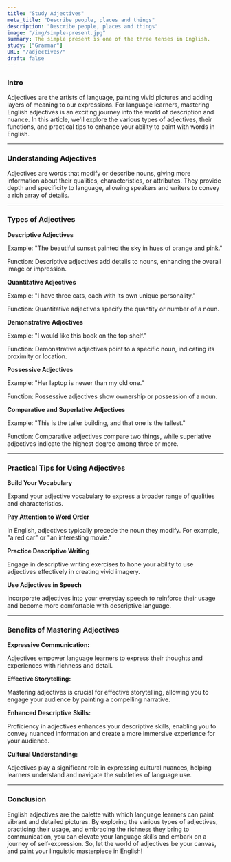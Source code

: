 ```yaml
---
title: "Study Adjectives"
meta_title: "Describe people, places and things"
description: "Describe people, places and things"
image: "/img/simple-present.jpg"
summary: The simple present is one of the three tenses in English.
study: ["Grammar"]
URL: "/adjectives/"
draft: false
---
```


### Intro 

Adjectives are the artists of language, painting vivid pictures and adding layers of meaning to our expressions. For language learners, mastering English adjectives is an exciting journey into the world of description and nuance. In this article, we'll explore the various types of adjectives, their functions, and practical tips to enhance your ability to paint with words in English.

<hr>

### Understanding Adjectives

Adjectives are words that modify or describe nouns, giving more information about their qualities, characteristics, or attributes. They provide depth and specificity to language, allowing speakers and writers to convey a rich array of details.

<hr>

### Types of Adjectives

**Descriptive Adjectives**

Example: "The beautiful sunset painted the sky in hues of orange and pink."

Function: Descriptive adjectives add details to nouns, enhancing the overall image or impression.

**Quantitative Adjectives**

Example: "I have three cats, each with its own unique personality."

Function: Quantitative adjectives specify the quantity or number of a noun.

**Demonstrative Adjectives**

Example: "I would like this book on the top shelf."

Function: Demonstrative adjectives point to a specific noun, indicating its proximity or location.

**Possessive Adjectives**

Example: "Her laptop is newer than my old one."

Function: Possessive adjectives show ownership or possession of a noun.

**Comparative and Superlative Adjectives**

Example: "This is the taller building, and that one is the tallest."

Function: Comparative adjectives compare two things, while superlative adjectives indicate the highest degree among three or more.

<hr>

### Practical Tips for Using Adjectives

**Build Your Vocabulary**

Expand your adjective vocabulary to express a broader range of qualities and characteristics.

**Pay Attention to Word Order**

In English, adjectives typically precede the noun they modify. For example, "a red car" or "an interesting movie."

**Practice Descriptive Writing**

Engage in descriptive writing exercises to hone your ability to use adjectives effectively in creating vivid imagery.

**Use Adjectives in Speech**

Incorporate adjectives into your everyday speech to reinforce their usage and become more comfortable with descriptive language.

<hr>

### Benefits of Mastering Adjectives

**Expressive Communication:**

Adjectives empower language learners to express their thoughts and experiences with richness and detail.

**Effective Storytelling:**

Mastering adjectives is crucial for effective storytelling, allowing you to engage your audience by painting a compelling narrative.

**Enhanced Descriptive Skills:**

Proficiency in adjectives enhances your descriptive skills, enabling you to convey nuanced information and create a more immersive experience for your audience.

**Cultural Understanding:**

Adjectives play a significant role in expressing cultural nuances, helping learners understand and navigate the subtleties of language use.

<hr>

### Conclusion

English adjectives are the palette with which language learners can paint vibrant and detailed pictures. By exploring the various types of adjectives, practicing their usage, and embracing the richness they bring to communication, you can elevate your language skills and embark on a journey of self-expression. So, let the world of adjectives be your canvas, and paint your linguistic masterpiece in English!


